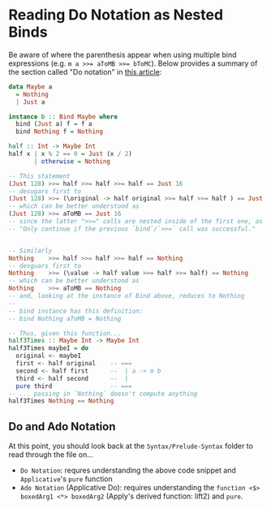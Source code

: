 # Reading Do Notation as Nested Binds

Be aware of where the parenthesis appear when using multiple bind expressions (e.g. `m a >>= aToMB >>= bToMC`). Below provides a summary of the section called "Do notation" in [this article](https://sras.me/haskell/miscellaneous-enlightenments.html):
```purescript
data Maybe a
  = Nothing
  | Just a

instance b :: Bind Maybe where
  bind (Just a) f = f a
  bind Nothing f = Nothing

half :: Int -> Maybe Int
half x | x % 2 == 0 = Just (x / 2)
       | otherwise = Nothing

-- This statement
(Just 128) >>= half >>= half >>= half == Just 16
-- desugars first to
(Just 128) >>= (\original -> half original >>= half >>= half ) == Just 16
-- which can be better understood as
(Just 128) >>= aToMB == Just 16
-- since the latter ">>=" calls are nested inside of the first one, as in
-- "Only continue if the previous `bind`/`>>=` call was successful."


-- Similarly
Nothing    >>= half >>= half >>= half == Nothing
-- desguars first to
Nothing    >>= (\value -> half value >>= half >>= half) == Nothing
-- which can be better understood as
Nothing    >>= aToMB == Nothing
-- and, looking at the instance of Bind above, reduces to Nothing
--
-- bind instance has this definition:
-- bind Nothing aToMB = Nothing

-- Thus, given this function...
half3Times :: Maybe Int -> Maybe Int
half3Times maybeI = do
  original <- maybeI
  first <- half original    -- ===
  second <- half first      --  | a -> m b
  third <- half second      --  |
  pure third                -- ===
-- ... passing in `Nothing` doesn't compute anything
half3Times Nothing == Nothing
```

## Do and Ado Notation

At this point, you should look back at the `Syntax/Prelude-Syntax` folder to read through the file on...
- `Do Notation`: requres understanding the above code snippet and `Applicative`'s `pure` function
- `Ado Notation` (Applicative Do): requires understanding the `function <$> boxedArg1 <*> boxedArg2` (Apply's derived function: lift2) and `pure`.
